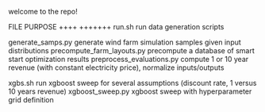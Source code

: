 welcome to the repo!

FILE                         PURPOSE
++++                         +++++++
run.sh                       run data generation scripts

generate_samps.py            generate wind farm simulation samples given input distributions
precompute_farm_layouts.py   precompute a database of smart start optimization results
preprocess_evaluations.py    compute 1 or 10 year revenue (with constant electricity price), normalize inputs/outputs

xgbs.sh                      run xgboost sweep for several assumptions (discount rate, 1 versus 10 years revenue)
xgboost_sweep.py             xgboost sweep with hyperparameter grid definition
